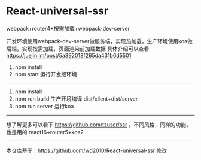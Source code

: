 # React-universal-ssr
webpack+router4+按需加载+webpack-dev-server

开发环境使用webpack-dev-server做服务端，实现热加载，生产环境使用koa做后端，实现按需加载，页面渲染前加载数据
具体介绍可以查看 https://juejin.im/post/5a392018f265da431b6d5501

1. npm install
2. npm start 运行开发版环境


-------------------------------------------------

1. npm install
2. npm run build 生产环境编译 dist/client+dist/server
3. npm run server 运行koa



-------------------------------------------------
想了解更多可以看下 https://github.com/tzuser/ssr ，不同风格，同样的功能，也是用的 react16+router5+koa2

-------------------------------------------------
本仓库基于：https://github.com/wd2010/React-universal-ssr 修改